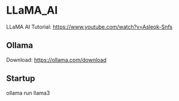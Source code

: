 # LLaMA_AI
LLaMA  AI
Tutorial: https://www.youtube.com/watch?v=Asleok-Snfs

## Ollama
Download: https://ollama.com/download

## Startup
ollama run llama3
